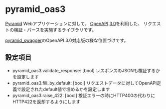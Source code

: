 pyramid_oas3
============

[Pyramid](https://trypyramid.com/) Webアプリケーションに対して、
[OpenAPI](https://www.openapis.org/) [3.0](https://github.com/OAI/OpenAPI-Specification/blob/master/versions/3.0.0.md)を利用した、
リクエストの検証・パースを実施するライブラリです。

[pyramid_swagger](https://github.com/striglia/pyramid_swagger)のOpenAPI 3.0対応版の様な位置づけです。

設定項目
--------

* pyramid_oas3.validate_response: [bool] レスポンスのJSONも検証するかを設定します
* pyramid_oas3.fill_by_default: [bool] リクエストデータに対してOpenAPI定義で設定されたdefault値で埋めるかを設定します
* pyramid_oas3.raise_422: [bool] 検証エラーの時にHTTP400の代わりにHTTP422を返却するようにします

